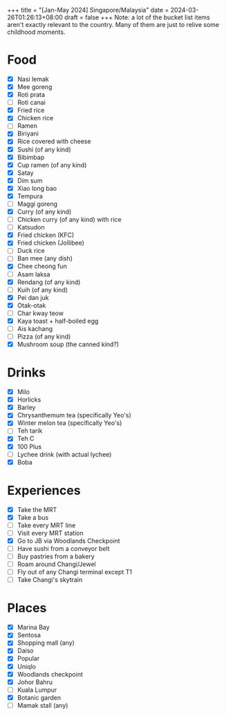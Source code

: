 +++
title = "[Jan-May 2024] Singapore/Malaysia"
date = 2024-03-26T01:26:13+08:00
draft = false
+++
Note: a lot of the bucket list items aren't exactly relevant to the country. Many of them are just to relive some childhood moments.
# Food

- [x] Nasi lemak 
- [x] Mee goreng
- [x] Roti prata
- [ ] Roti canai
- [x] Fried rice
- [x] Chicken rice
- [ ] Ramen
- [x] Biriyani
- [x] Rice covered with cheese
- [x] Sushi (of any kind)
- [x] Bibimbap
- [x] Cup ramen (of any kind)
- [x] Satay
- [x] Dim sum
- [x] Xiao long bao
- [x] Tempura
- [ ] Maggi goreng
- [x] Curry (of any kind)
- [ ] Chicken curry (of any kind) with rice
- [ ] Katsudon
- [x] Fried chicken (KFC)
- [x] Fried chicken (Jollibee)
- [ ] Duck rice
- [ ] Ban mee (any dish)
- [x] Chee cheong fun
- [ ] Asam laksa
- [x] Rendang (of any kind)
- [ ] Kuih (of any kind)
- [x] Pei dan juk
- [x] Otak-otak
- [ ] Char kway teow
- [x] Kaya toast + half-boiled egg
- [ ] Ais kachang
- [ ] Pizza (of any kind)
- [x] Mushroom soup (the canned kind?)
# Drinks

- [x] Milo
- [x] Horlicks
- [x] Barley
- [x] Chrysanthemum tea (specifically Yeo's)
- [x] Winter melon tea (specifically Yeo's)
- [ ] Teh tarik
- [x] Teh C
- [x] 100 Plus
- [ ] Lychee drink (with actual lychee)
- [x] Boba
# Experiences

- [x] Take the MRT
- [x] Take a bus
- [ ] Take every MRT line
- [ ] Visit every MRT station
- [x] Go to JB via Woodlands Checkpoint
- [ ] Have sushi from a conveyor belt
- [ ] Buy pastries from a bakery
- [ ] Roam around Changi/Jewel
- [ ] Fly out of any Changi terminal except T1
- [ ] Take Changi's skytrain
# Places

- [x] Marina Bay
- [x] Sentosa
- [x] Shopping mall (any)
- [x] Daiso
- [x] Popular
- [x] Uniqlo
- [x] Woodlands checkpoint
- [x] Johor Bahru
- [ ] Kuala Lumpur
- [x] Botanic garden
- [ ] Mamak stall (any)